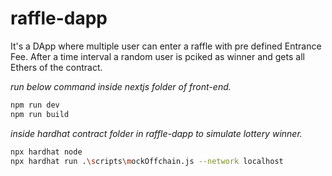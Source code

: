 # raffle-dapp
It's a DApp where multiple user can enter a raffle with pre defined Entrance Fee. After a time interval a random user is pciked as winner and gets all Ethers of the contract.

*run below command inside nextjs folder of front-end.*

```bash
npm run dev
npm run build
```



*inside hardhat contract folder in raffle-dapp to simulate lottery winner.*
```bash
npx hardhat node
npx hardhat run .\scripts\mockOffchain.js --network localhost
```
